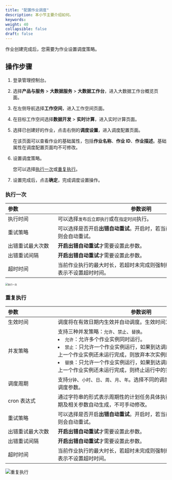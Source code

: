 ```yaml
---
title: "配置作业调度"
description: 本小节主要介绍如何。 
keywords: 
weight: 40
collapsible: false
draft: false
---
```


作业创建完成后，您需要为作业设置调度策略。

## 操作步骤

1. 登录管理控制台。
2. 选择**产品与服务** > **大数据服务** > **大数据工作台**，进入大数据工作台概览页面。
3. 在左侧导航选择**工作空间**，进入工作空间页面。
4. 在目标工作空间选择**数据开发** > **实时计算**，进入实时计算页面。
5. 选择已创建好的作业，点击右侧的**调度设置**，进入调度配置页面。    
   
   在该页面可以查看作业的基础属性，包括**作业名称**、**作业 ID**、**作业描述**。基础属性在调度配置页面均不可修改。

6. 设置调度策略。

   您可以选择[执行一次](#执行一次)或[重复执行](#重复执行)。
   
7. 设置完成后，点击**确定**，完成调度设置操作。

### 执行一次

| <span style="display:inline-block;width:140px">参数</span>  | <span style="display:inline-block;width:520px">参数说明</span>  |
| :------------- | ------------------------------------------------------------ |
| 执行时间 |  可以选择`发布后立即执行`或在`指定时间`执行。            |
| 重试策略 |  可以选择是否开启**出错自动重试**。开启时，若当前作业第一次执行失败，则会自动重试。      |
| 出错重试最大次数 |  **开启出错自动重试**才需要设置此参数。      |
| 出错重试间隔 |  **开启出错自动重试**才需要设置此参数。      |
| 超时时间 |  当前作业执行的最大时长，若超时未完成则强制结束作业。超时时间为 `0` 表示不设置超时时间。       |

<img src="../../../../_images/job_run_one.png" alt="执行一次" style="zoom:50%;" />

### 重复执行

| <span style="display:inline-block;width:140px">参数</span>  | <span style="display:inline-block;width:520px">参数说明</span>  |
| :------------- | ------------------------------------------------------------ |
| 生效时间 |  调度将在有效日期内生效并自动调度。生效时间为空表示不限制有效期。            |
| 并发策略 |  支持三种并发策略：`允许`、`禁止`、`替换`。<li>`允许`：允许多个作业实例同时运行。<li>`禁止`：只允许一个作业实例运行，如果到达调度周期的执行时间点时，上一个作业实例还未运行完成，则放弃本次实例的运行。<li> `替换`：只允许一个作业实例运行，如果到达调度周期的执行时间点时，上一个作业实例还未运行完成，则终止运行中的实例，启动新的实例。  |
| 调度周期 | 支持`分钟`、`小时`、`日`、`周`、`月`、`年`。选择不同的调度周期，还需设置不同的调度参数。  |
| cron 表达式 |  通过字符串的形式表示周期性的计划任务具体执行时间。由设置的调度周期及相关参数自动生成，不可手动修改。      |
| 重试策略 | 可以选择是否开启**出错自动重试**。开启时，若当前作业第一次执行失败，则会自动重试。       |
| 出错重试最大次数 |  **开启出错自动重试**才需要设置此参数。       |
| 出错重试间隔 |  **开启出错自动重试**才需要设置此参数。       |
| 超时时间 | 当前作业执行的最大时长，若超时未完成则强制结束作业。超时时间为 `0` 表示不设置超时时间。     |

<img src="../../../../_images/job_run_cycle.png" alt="重复执行" style="zoom:100%;" />




